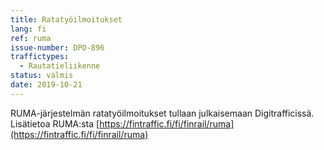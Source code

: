 ```yaml
---
title: Ratatyöilmoitukset
lang: fi
ref: ruma
issue-number: DPO-896
traffictypes:
  - Rautatieliikenne
status: valmis
date: 2019-10-21
---
```


RUMA-järjestelmän ratatyöilmoitukset tullaan julkaisemaan Digitrafficissä. Lisätietoa RUMA:sta [https://fintraffic.fi/fi/finrail/ruma](https://fintraffic.fi/fi/finrail/ruma)
